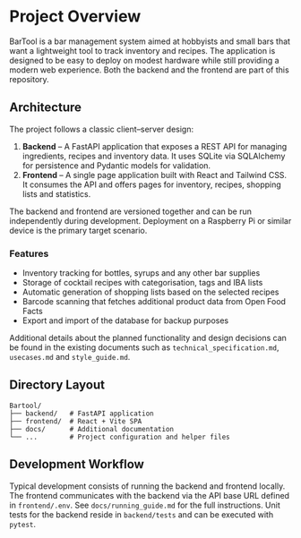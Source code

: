 # Project Overview

BarTool is a bar management system aimed at hobbyists and small bars that want a lightweight tool to track inventory and recipes. The application is designed to be easy to deploy on modest hardware while still providing a modern web experience. Both the backend and the frontend are part of this repository.

## Architecture

The project follows a classic client–server design:

1. **Backend** – A FastAPI application that exposes a REST API for managing ingredients, recipes and inventory data. It uses SQLite via SQLAlchemy for persistence and Pydantic models for validation.
2. **Frontend** – A single page application built with React and Tailwind CSS. It consumes the API and offers pages for inventory, recipes, shopping lists and statistics.

The backend and frontend are versioned together and can be run independently during development. Deployment on a Raspberry Pi or similar device is the primary target scenario.

### Features

- Inventory tracking for bottles, syrups and any other bar supplies
- Storage of cocktail recipes with categorisation, tags and IBA lists
- Automatic generation of shopping lists based on the selected recipes
- Barcode scanning that fetches additional product data from Open Food Facts
- Export and import of the database for backup purposes

Additional details about the planned functionality and design decisions can be found in the existing documents such as `technical_specification.md`, `usecases.md` and `style_guide.md`.

## Directory Layout

```
Bartool/
├── backend/   # FastAPI application
├── frontend/  # React + Vite SPA
├── docs/      # Additional documentation
└── ...        # Project configuration and helper files
```

## Development Workflow

Typical development consists of running the backend and frontend locally. The frontend communicates with the backend via the API base URL defined in `frontend/.env`. See `docs/running_guide.md` for the full instructions. Unit tests for the backend reside in `backend/tests` and can be executed with `pytest`.
